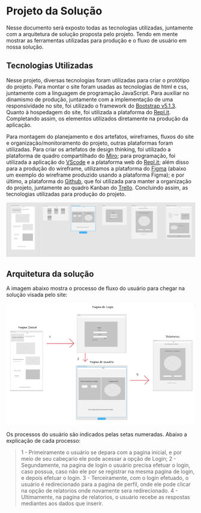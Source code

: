 # Projeto da Solução
 
Nesse documento será exposto todas as tecnologias utilizadas, juntamente com a arquitetura de solução proposta pelo projeto. Tendo em mente mostrar as ferramentas utilizadas para produção e o fluxo de usuário em nossa solução.
 
## Tecnologias Utilizadas
 
Nesse projeto, diversas tecnologias foram utilizadas para criar o protótipo do projeto. Para montar o site foram usadas as tecnologias de html e css, juntamente com a linguagem de programação JavaScript. Para auxiliar no dinamismo de produção, juntamente com a implementação de uma responsividade no site, foi utilizado o framework do [Bootstrap v5.1.3](https://getbootstrap.com). Quanto à hospedagem do site, foi utilizada a plataforma do [Repl.it](https://replit.com/~). Completando assim, os elementos utilizados diretamente na produção da aplicação.
 
Para montagem do planejamento e dos artefatos, wireframes, fluxos do site e organização/monitoramento do projeto, outras plataformas foram utilizadas. Para criar os artefatos de design thinking, foi utilizado a plataforma de quadro compartilhado do [Miro](https://miro.com/signup/); para programação, foi utilizada a aplicação do [VScode](https://code.visualstudio.com) e a plataforma web do [Repl.it](https://replit.com/~); além disso para a produção do wireframe, utilizamos a plataforma do [Figma](https://www.figma.com) (abaixo um exemplo do wireframe produzido usando a plataforma Figma); e por último, a plataforma do [Github](https://github.com), que foi utilizada para manter a organização do projeto, juntamente ao quadro Kanban do [Trello](https://trello.com). Concluindo assim, as tecnologias utilizadas para produção do projeto.
 
![WireFrame](images/wireframe.jpg)
 
## Arquitetura da solução
 
A imagem abaixo mostra o processo de fluxo do usuário para chegar na solução visada pelo site:
 
![UserFlow](https://github.com/ICEI-PUC-Minas-PMGCC-TI/tiaw-pmg-cc-m-20212-consumo-excessivo/blob/2d386ad4edf49dfeaefe5ee2e557b75cce5e33fa/Documentacao/images/userflow.jpg)
 
Os processos do usuário são indicados pelas setas numeradas. Abaixo a explicação de cada processo:
 
>1 - Primeiramente o usuário se depara com a pagina inicial, e por meio de seu cabeçario ele pode acessar a opção de Login;
>2 - Segundamente, na pagina de login o usuário precisa efetuar o login, caso possua, caso não ele por se registrar na mesma pagina de login, e depois efetuar o login.
>3 - Terceiramente, com o login efetuado, o usuário é redirecionado para a pagina de perfil, onde ele pode clicar na opção de relatorios onde novamente sera redirecionado.
>4 - Ultimamente, na pagina de relatorios, o usuário recebe as respostas mediantes aos dados que inserir.